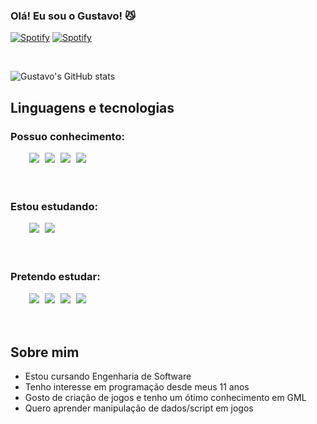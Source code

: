 ### Olá! Eu sou o Gustavo! 😼
[![Spotify](https://img.shields.io/badge/Spotify-1ED760?&style=for-the-badge&logo=spotify&logoColor=white)](https://open.spotify.com/user/9hapv7exf1j8z78or32bwcutw)
[![Spotify](https://img.shields.io/badge/Twitch-9146FF?style=for-the-badge&logo=twitch&logoColor=white)](https://www.twitch.tv/klawuwu)

<br/>

![Gustavo's GitHub stats](https://github-readme-stats.vercel.app/api?username=gustawalk&show_icons=true&theme=transparent)

## Linguagens e tecnologias

### Possuo conhecimento:
<div style="word-spacing: 5px; margin-left:30px;">
    <img class="html" src="https://img.shields.io/badge/HTML5-E34F26?style=for-the-badge&logo=html5&logoColor=white"></img>
    <img class="css" src="https://img.shields.io/badge/CSS3-1572B6?style=for-the-badge&logo=css3&logoColor=white"></img>
    <img class="js" src="https://img.shields.io/badge/JavaScript-323330?style=for-the-badge&logo=javascript&logoColor=F7DF1E"></img>
    <img class="c" src="https://img.shields.io/badge/C-00599C?style=for-the-badge&logo=c&logoColor=white"></img>
</div>
<br/>
<br/>

### Estou estudando:

<div style="word-spacing: 5px; margin-left:30px;">
    <img class="php" src="https://img.shields.io/badge/PHP-777BB4?style=for-the-badge&logo=php&logoColor=white"></img>
    <img class="mysql" src="https://img.shields.io/badge/MySQL-00000F?style=for-the-badge&logo=mysql&logoColor=white"></img>
</div>
<br/>
<br/>

### Pretendo estudar:

<div style="word-spacing: 5px; margin-left:30px;">
    <img class="cpp" src="https://img.shields.io/badge/C%2B%2B-00599C?style=for-the-badge&logo=c%2B%2B&logoColor=white"></img>
    <img class="csharp" src="https://img.shields.io/badge/C%23-239120?style=for-the-badge&logo=c-sharp&logoColor=white"></img>
    <img class="python" src="https://img.shields.io/badge/Python-14354C?style=for-the-badge&logo=python&logoColor=white"></img>
    <img class="lua" src="https://img.shields.io/badge/Lua-2C2D72?style=for-the-badge&logo=lua&logoColor=white"></img>
</div>
<br/>
<br/>

## Sobre mim
- Estou cursando Engenharia de Software
- Tenho interesse em programação desde meus 11 anos
- Gosto de criação de jogos e tenho um ótimo conhecimento em GML
- Quero aprender manipulação de dados/script em jogos
